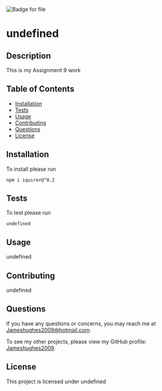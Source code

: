 
![Badge for file](https://img.shields.io/badge/license-undefined-blue.svg)

# undefined

## Description

This is my Assignment 9 work 

## Table of Contents
- [Installation](#installation)
- [Tests](#tests)
- [Usage](#usage)
- [Contributing](#contributing)
- [Questions](#questions)
- [License](#license)


## Installation

To install please run 
```
npm i iquirer@^8.2
```

## Tests

To test please run
```
undefined
```

## Usage

undefined

## Contributing

undefined

## Questions

If you have any questions or concerns, you may reach me at Jameshughes2009@hotmail.com.

To see my other projects, please view my GitHub profile: [Jameshughes2009](https://github.com/Jameshughes2009).

## License
    
 This project is licensed under undefined

    
